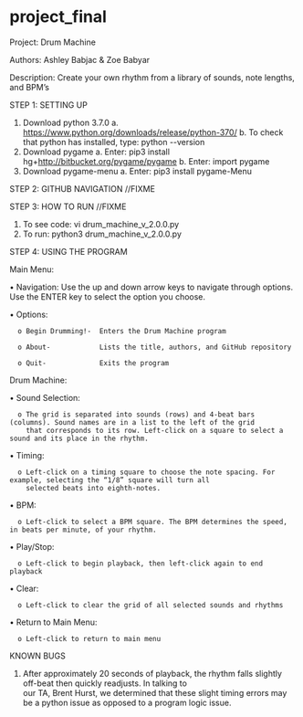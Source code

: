 # project_final
Project: Drum Machine

Authors: Ashley Babjac & Zoe Babyar

Description: Create your own rhythm from a library of sounds, note lengths, and BPM’s





STEP 1: SETTING UP
1.	Download python 3.7.0
  a.  https://www.python.org/downloads/release/python-370/
  b.	To check that python has installed, type: python --version
2.	Download pygame
  a.	Enter: pip3 install hg+http://bitbucket.org/pygame/pygame
  b.	Enter: import pygame
3.	Download pygame-menu
  a.	Enter: pip3 install pygame-Menu





STEP 2: GITHUB NAVIGATION //FIXME


STEP 3: HOW TO RUN	//FIXME
  1.	To see code: vi drum_machine_v_2.0.0.py
  2.	To run: python3 drum_machine_v_2.0.0.py





STEP 4: USING THE PROGRAM

Main Menu:
  
  •	Navigation: Use the up and down arrow keys to navigate through options. Use the ENTER key to select the option you choose. 
  
  •	Options:
      
      o	Begin Drumming!-  Enters the Drum Machine program
      
      o	About-            Lists the title, authors, and GitHub repository
      
      o	Quit-             Exits the program
      
Drum Machine:
  
  •	Sound Selection: 
      
      o	The grid is separated into sounds (rows) and 4-beat bars (columns). Sound names are in a list to the left of the grid
        that corresponds to its row. Left-click on a square to select a sound and its place in the rhythm. 
  
  •	Timing: 
      
      o	Left-click on a timing square to choose the note spacing. For example, selecting the “1/8” square will turn all      
        selected beats into eighth-notes. 
  
  •	BPM: 
      
      o	Left-click to select a BPM square. The BPM determines the speed, in beats per minute, of your rhythm. 
  
  •	Play/Stop: 
      
      o	Left-click to begin playback, then left-click again to end playback
  
  •	Clear: 
      
      o	Left-click to clear the grid of all selected sounds and rhythms
  
  •	Return to Main Menu: 
      
      o	Left-click to return to main menu




KNOWN BUGS
  1.	After approximately 20 seconds of playback, the rhythm falls slightly off-beat then quickly readjusts. In talking to    
      our TA, Brent Hurst, we determined that these slight timing errors may be a python issue as opposed to a program logic 
      issue. 
  

